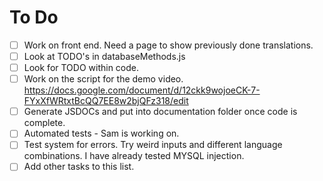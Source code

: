 # To Do
- [ ] Work on front end. Need a page to show previously done translations.
- [ ] Look at TODO's in databaseMethods.js
- [ ] Look for TODO within code.
- [ ] Work on the script for the demo video. https://docs.google.com/document/d/12ckk9wojoeCK-7-FYxXfWRtxtBcQQ7EE8w2bjQFz318/edit
- [ ] Generate JSDOCs and put into documentation folder once code is complete.
- [ ] Automated tests - Sam is working on.
- [ ] Test system for errors. Try weird inputs and different language combinations. I have already tested MYSQL injection.
- [ ] Add other tasks to this list.
